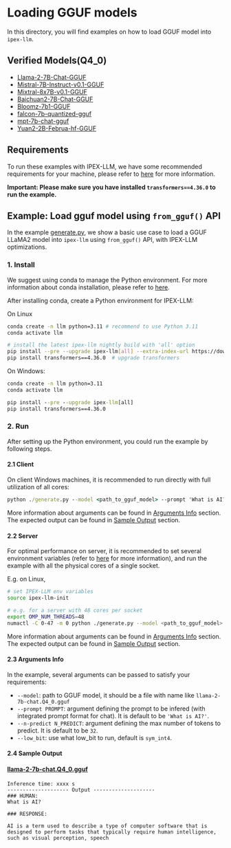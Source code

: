 # Loading GGUF models
In this directory, you will find examples on how to load GGUF model into `ipex-llm`.

## Verified Models(Q4_0)
- [Llama-2-7B-Chat-GGUF](https://huggingface.co/TheBloke/Llama-2-7B-Chat-GGUF/tree/main)
- [Mistral-7B-Instruct-v0.1-GGUF](https://huggingface.co/TheBloke/Mistral-7B-Instruct-v0.1-GGUF)
- [Mixtral-8x7B-v0.1-GGUF](https://huggingface.co/TheBloke/Mixtral-8x7B-v0.1-GGUF)
- [Baichuan2-7B-Chat-GGUF](https://huggingface.co/second-state/Baichuan2-7B-Chat-GGUF/tree/main)
- [Bloomz-7b1-GGUF](https://huggingface.co/hzjane/bloomz-7b1-gguf)
- [falcon-7b-quantized-gguf](https://huggingface.co/xaviviro/falcon-7b-quantized-gguf/tree/main)
- [mpt-7b-chat-gguf](https://huggingface.co/maddes8cht/mosaicml-mpt-7b-chat-gguf/tree/main)
- [Yuan2-2B-Februa-hf-GGUF](https://huggingface.co/IEITYuan/Yuan2-2B-Februa-hf-GGUF/tree/main)

## Requirements
To run these examples with IPEX-LLM, we have some recommended requirements for your machine, please refer to [here](../../../README.md#system-support) for more information.

**Important: Please make sure you have installed `transformers==4.36.0` to run the example.**


## Example: Load gguf model using `from_gguf()` API
In the example [generate.py](./generate.py), we show a basic use case to load a GGUF LLaMA2 model into `ipex-llm` using `from_gguf()` API, with IPEX-LLM optimizations.

### 1. Install
We suggest using conda to manage the Python environment. For more information about conda installation, please refer to [here](https://docs.conda.io/en/latest/miniconda.html#).

After installing conda, create a Python environment for IPEX-LLM:

On Linux
```bash
conda create -n llm python=3.11 # recommend to use Python 3.11
conda activate llm

# install the latest ipex-llm nightly build with 'all' option
pip install --pre --upgrade ipex-llm[all] --extra-index-url https://download.pytorch.org/whl/cpu
pip install transformers==4.36.0  # upgrade transformers
```

On Windows:
```cmd
conda create -n llm python=3.11
conda activate llm

pip install --pre --upgrade ipex-llm[all] 
pip install transformers==4.36.0
```

### 2. Run
After setting up the Python environment, you could run the example by following steps.

#### 2.1 Client
On client Windows machines, it is recommended to run directly with full utilization of all cores:
```cmd
python ./generate.py --model <path_to_gguf_model> --prompt 'What is AI?'
```
More information about arguments can be found in [Arguments Info](#23-arguments-info) section. The expected output can be found in [Sample Output](#24-sample-output) section.

#### 2.2 Server
For optimal performance on server, it is recommended to set several environment variables (refer to [here](../README.md#best-known-configuration-on-linux) for more information), and run the example with all the physical cores of a single socket.

E.g. on Linux,
```bash
# set IPEX-LLM env variables
source ipex-llm-init

# e.g. for a server with 48 cores per socket
export OMP_NUM_THREADS=48
numactl -C 0-47 -m 0 python ./generate.py --model <path_to_gguf_model> --prompt 'What is AI?'
```
More information about arguments can be found in [Arguments Info](#23-arguments-info) section. The expected output can be found in [Sample Output](#24-sample-output) section.

#### 2.3 Arguments Info
In the example, several arguments can be passed to satisfy your requirements:

- `--model`: path to GGUF model, it should be a file with name like `llama-2-7b-chat.Q4_0.gguf`
- `--prompt PROMPT`: argument defining the prompt to be infered (with integrated prompt format for chat). It is default to be `'What is AI?'`.
- `--n-predict N_PREDICT`: argument defining the max number of tokens to predict. It is default to be `32`.
- `--low_bit`: use what low_bit to run, default is `sym_int4`.

#### 2.4 Sample Output
#### [llama-2-7b-chat.Q4_0.gguf](https://huggingface.co/TheBloke/Llama-2-7B-Chat-GGUF/tree/main)
```log
Inference time: xxxx s
-------------------- Output --------------------
### HUMAN:
What is AI?

### RESPONSE:

AI is a term used to describe a type of computer software that is designed to perform tasks that typically require human intelligence, such as visual perception, speech
```
